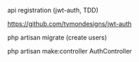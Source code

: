 api registration (jwt-auth, TDD)

https://github.com/tymondesigns/jwt-auth

php artisan migrate (create users)

php artisan make:controller AuthController
